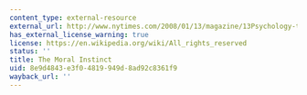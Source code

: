 ```yaml
---
content_type: external-resource
external_url: http://www.nytimes.com/2008/01/13/magazine/13Psychology-t.html?_r=0
has_external_license_warning: true
license: https://en.wikipedia.org/wiki/All_rights_reserved
status: ''
title: The Moral Instinct
uid: 8e9d4843-e3f0-4819-949d-8ad92c8361f9
wayback_url: ''
---
```

